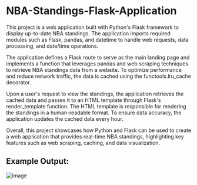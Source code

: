 # NBA-Standings-Flask-Application

This project is a web application built with Python's Flask framework to display up-to-date NBA standings. The application imports required modules such as Flask, pandas, and datetime to handle web requests, data processing, and date/time operations.

The application defines a Flask route to serve as the main landing page and implements a function that leverages pandas and web scraping techniques to retrieve NBA standings data from a website. To optimize performance and reduce network traffic, the data is cached using the functools.lru_cache decorator.

Upon a user's request to view the standings, the application retrieves the cached data and passes it to an HTML template through Flask's render_template function. The HTML template is responsible for rendering the standings in a human-readable format. To ensure data accuracy, the application updates the cached data every hour.

Overall, this project showcases how Python and Flask can be used to create a web application that provides real-time NBA standings, highlighting key features such as web scraping, caching, and data visualization.

## Example Output:
![image](https://user-images.githubusercontent.com/87671757/223555325-cc3121a2-07cb-4efc-b77c-9ae3c4e673a8.png)
